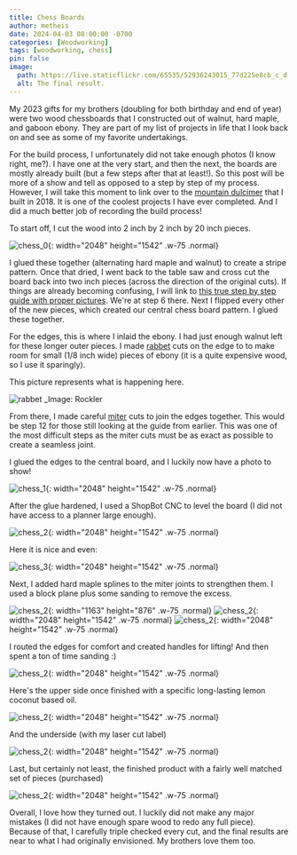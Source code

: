 ```yaml
---
title: Chess Boards
author: metheis
date: 2024-04-03 08:00:00 -0700
categories: [Woodworking]
tags: [woodworking, chess]
pin: false
image:
  path: https://live.staticflickr.com/65535/52936243015_77d225e8cb_c_d.jpg
  alt: The final result.
---
```


My 2023 gifts for my brothers (doubling for both birthday and end of year) were two wood chessboards that I constructed out of walnut, hard maple, and gaboon ebony. They are part of my list of projects in life that I look back on and see as some of my favorite undertakings.

For the build process, I unfortunately did not take enough photos (I know right, me?). I have one at the very start, and then the next, the boards are mostly already built (but a few steps after that at least!). So this post will be more of a show and tell as opposed to a step by step of my process. However, I will take this moment to link over to the [mountain dulcimer](https://marks.page/dulcimer/) that I built in 2018. It is one of the coolest projects I have ever completed. And I did a much better job of recording the build process!

To start off, I cut the wood into 2 inch by 2 inch by 20 inch pieces.

![chess_0](https://live.staticflickr.com/65535/53624800749_e079450688_k_d.jpg){: width="2048" height="1542" .w-75 .normal}

I glued these together (alternating hard maple and walnut) to create a stripe pattern. Once that dried, I went back to the table saw and cross cut the board back into two inch pieces (across the direction of the original cuts). If things are already becoming confusing, I will link to [this true step by step guide with proper pictures](https://www.familyhandyman.com/project/how-to-build-a-chessboard/). We're at step 6 there. Next I flipped every other of the new pieces, which created our central chess board pattern. I glued these together.

For the edges, this is where I inlaid the ebony. I had just enough walnut left for these longer outer pieces. I made [rabbet](https://en.wikipedia.org/wiki/Rabbet) cuts on the edge to to make room for small (1/8 inch wide) pieces of ebony (it is a quite expensive wood, so I use it sparingly). 

This picture represents what is happening here.

![rabbet](https://www.rockler.com/media/wysiwyg/Learn/single-rabbet-joint.jpg)
_Image: Rockler

From there, I made careful [miter](https://en.wikipedia.org/wiki/Miter_joint) cuts to join the edges together. This would be step 12 for those still looking at the guide from earlier. This was one of the most difficult steps as the miter cuts must be as exact as possible to create a seamless joint. 

I glued the edges to the central board, and I luckily now have a photo to show!

![chess_1](https://live.staticflickr.com/65535/53624800784_cc9a95e239_k_d.jpg){: width="2048" height="1542" .w-75 .normal}

After the glue hardened, I used a ShopBot CNC to level the board (I did not have access to a planner large enough).

![chess_2](https://live.staticflickr.com/65535/53624800799_6290ac472d_k_d.jpg){: width="2048" height="1542" .w-75 .normal}

Here it is nice and even:

![chess_3](https://live.staticflickr.com/65535/53624472256_61d9a66205_k_d.jpg){: width="2048" height="1542" .w-75 .normal}

Next, I added hard maple splines to the miter joints to strengthen them. I used a block plane plus some sanding to remove the excess.

![chess_2](https://live.staticflickr.com/65535/53628009962_c86e4d7162_o_d.jpg){: width="1163" height="876" .w-75 .normal}
![chess_2](https://live.staticflickr.com/65535/53624472261_17c8ee5a99_k_d.jpg){: width="2048" height="1542" .w-75 .normal}
![chess_2](https://live.staticflickr.com/65535/53623581287_5125040226_k_d.jpg){: width="2048" height="1542" .w-75 .normal}

I routed the edges for comfort and created handles for lifting! And then spent a ton of time sanding :)

![chess_2](https://live.staticflickr.com/65535/53624800839_efce367eba_k_d.jpg){: width="2048" height="1542" .w-75 .normal}

Here's the upper side once finished with a specific long-lasting lemon coconut based oil.

![chess_2](https://live.staticflickr.com/65535/53624800764_49d04c8930_k_d.jpg){: width="2048" height="1542" .w-75 .normal}

And the underside (with my laser cut label)

![chess_2](https://live.staticflickr.com/65535/53623581257_d93315bf46_k_d.jpg){: width="2048" height="1542" .w-75 .normal}

Last, but certainly not least, the finished product with a fairly well matched set of pieces (purchased)

![chess_2](https://live.staticflickr.com/65535/53623581227_8fcf3a2b63_k_d.jpg){: width="2048" height="1542" .w-75 .normal}

Overall, I love how they turned out. I luckily did not make any major mistakes (I did not have enough spare wood to redo any full piece). Because of that, I carefully triple checked every cut, and the final results are near to what I had originally envisioned. My brothers love them too.
